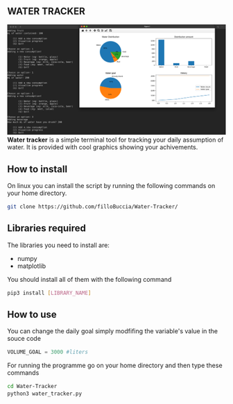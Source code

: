 ## WATER TRACKER
![water_tracker_presentation.png](/water_tracker_presentation.png)
**Water tracker** is a simple terminal tool for tracking your daily assumption of water. It is provided with cool graphics showing your achivements.

## How to install
On linux you can install the script by running the following commands on your home directory.

```bash
git clone https://github.com/filloBuccia/Water-Tracker/
```

## Libraries required
The libraries you need to install are:
- numpy
- matplotlib  

You should install all of them with the following command

```bash
pip3 install [LIBRARY_NAME]
```

## How to use
You can change the daily goal simply modfifing the variable's value in the souce code

```python
VOLUME_GOAL = 3000 #liters
```

For running the programme go on your home directory and then type these commands

```bash
cd Water-Tracker
python3 water_tracker.py
```
